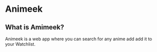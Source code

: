 # Animeek

## What is Amimeek?

Animeek is a web app where you can search for any anime add add it to your Watchlist. 

## 